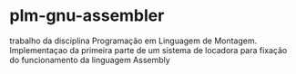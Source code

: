 # plm-gnu-assembler
trabalho da disciplina Programação em Linguagem de Montagem. Implementaçao da primeira parte de um sistema de locadora para fixação do funcionamento da linguagem Assembly
